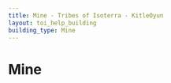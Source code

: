 ```yaml
---
title: Mine - Tribes of Isoterra - KitleOyun
layout: toi_help_building
building_type: Mine
---
```


<h1 class="h1">Mine</h1>
